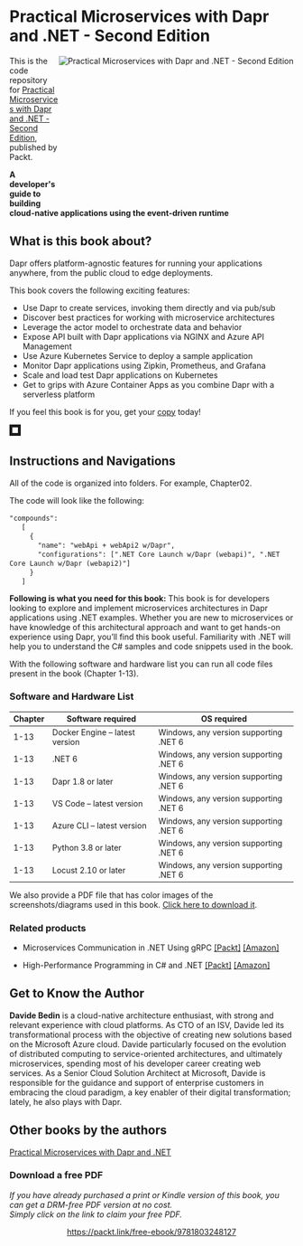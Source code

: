 


# Practical Microservices with Dapr and .NET - Second Edition

<a href="https://www.packtpub.com/product/practical-microservices-with-dapr-and-net-second-edition/9781803248127?utm_source=github&utm_medium=repository&utm_campaign=9781803248127"><img src="https://static.packt-cdn.com/products/9781803248127/cover/smaller" alt="Practical Microservices with Dapr and .NET - Second Edition" height="256px" align="right"></a>

This is the code repository for [Practical Microservices with Dapr and .NET - Second Edition](https://www.packtpub.com/product/practical-microservices-with-dapr-and-net-second-edition/9781803248127?utm_source=github&utm_medium=repository&utm_campaign=9781803248127), published by Packt.

**A developer's guide to building cloud-native applications using the event-driven runtime**

## What is this book about?
Dapr offers platform-agnostic features for running your applications anywhere, from the public cloud to edge deployments. 

This book covers the following exciting features:
* Use Dapr to create services, invoking them directly and via pub/sub
* Discover best practices for working with microservice architectures
* Leverage the actor model to orchestrate data and behavior
* Expose API built with Dapr applications via NGINX and Azure API Management
* Use Azure Kubernetes Service to deploy a sample application
* Monitor Dapr applications using Zipkin, Prometheus, and Grafana
* Scale and load test Dapr applications on Kubernetes
* Get to grips with Azure Container Apps as you combine Dapr with a serverless platform

If you feel this book is for you, get your [copy](https://www.amazon.com/dp/1803248122) today!

<a href="https://www.packtpub.com/?utm_source=github&utm_medium=banner&utm_campaign=GitHubBanner"><img src="https://raw.githubusercontent.com/PacktPublishing/GitHub/master/GitHub.png" 
alt="https://www.packtpub.com/" border="5" /></a>

## Instructions and Navigations
All of the code is organized into folders. For example, Chapter02.

The code will look like the following:
```
"compounds":
   [
     {
       "name": "webApi + webApi2 w/Dapr",
       "configurations": [".NET Core Launch w/Dapr (webapi)", ".NET Core Launch w/Dapr (webapi2)"]
     }
   ]
```

**Following is what you need for this book:**
This book is for developers looking to explore and implement microservices architectures in Dapr applications using .NET examples. Whether you are new to microservices or have knowledge of this architectural approach and want to get hands-on experience using Dapr, you’ll find this book useful. Familiarity with .NET will help you to understand the C# samples and code snippets used in the book.

With the following software and hardware list you can run all code files present in the book (Chapter 1-13).
### Software and Hardware List
| Chapter | Software required | OS required |
| -------- | ------------------------------------ | ----------------------------------- |
| 1-13 | Docker Engine – latest version | Windows, any version supporting .NET 6 |
| 1-13 | .NET 6 | Windows, any version supporting .NET 6 |
| 1-13 | Dapr 1.8 or later | Windows, any version supporting .NET 6 |
| 1-13 | VS Code – latest version | Windows, any version supporting .NET 6 |
| 1-13 | Azure CLI – latest version | Windows, any version supporting .NET 6 |
| 1-13 | Python 3.8 or later | Windows, any version supporting .NET 6 |
| 1-13 | Locust 2.10 or later | Windows, any version supporting .NET 6 |

We also provide a PDF file that has color images of the screenshots/diagrams used in this book. [Click here to download it](https://packt.link/eSCK1).

### Related products
* Microservices Communication in .NET Using gRPC [[Packt]](https://www.packtpub.com/product/microservices-communication-in-net-using-grpc/9781803236438?utm_source=github&utm_medium=repository&utm_campaign=9781803236438) [[Amazon]](https://www.amazon.com/dp/1803236434)

* High-Performance Programming in C# and .NET [[Packt]](https://www.packtpub.com/product/high-performance-programming-in-c-and-net/9781800564718?utm_source=github&utm_medium=repository&utm_campaign=9781800564718) [[Amazon]](https://www.amazon.com/dp/1800564716)

## Get to Know the Author
**Davide Bedin**
 is a cloud-native architecture enthusiast, with strong and relevant experience with cloud platforms. As CTO of an ISV, Davide led its transformational process with the objective of creating new solutions based on the Microsoft Azure cloud. Davide particularly focused on the evolution of distributed computing to service-oriented architectures, and ultimately microservices, spending most of his developer career creating web services. As a Senior Cloud Solution Architect at Microsoft, Davide is responsible for the guidance and support of enterprise customers in embracing the cloud paradigm, a key enabler of their digital transformation; lately, he also plays with Dapr.

## Other books by the authors
[Practical Microservices with Dapr and .NET](https://www.packtpub.com/product/practical-microservices-with-dapr-and-net/9781800568372?utm_source=github&utm_medium=repository&utm_campaign=9781800568372)

### Download a free PDF

 <i>If you have already purchased a print or Kindle version of this book, you can get a DRM-free PDF version at no cost.<br>Simply click on the link to claim your free PDF.</i>
<p align="center"> <a href="https://packt.link/free-ebook/9781803248127">https://packt.link/free-ebook/9781803248127 </a> </p>